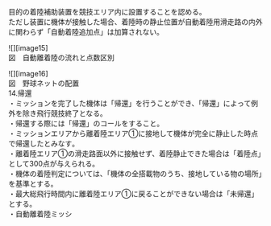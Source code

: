 目的の着陸補助装置を競技エリア内に設置することを認める。  
ただし装置に機体が接触した場合、着陸時の静止位置が自動着陸用滑走路の内外に関わらず「自動着陸追加点」は加算されない。

![][image15]  
図　自動離着陸の流れと点数区別

![][image16]  
図　野球ネットの配置  
14.帰還  
・ミッションを完了した機体は「帰還」を行うことができ、「帰還」によって例外を除き飛行競技終了となる。  
・帰還する際には「帰還」のコールをすること。  
・ミッションエリアから離着陸エリア①に接地して機体が完全に静止した時点で帰還したとみなす｡  
・離着陸エリア①の滑走路面以外に接触せず、着陸静止できた場合は「着陸点」として300点が与えられる｡  
・機体の着陸判定については、「機体の全搭載物のうち、接地している物の場所」を基準とする。  
・最大総飛行時間内に離着陸エリア①に戻ることができない場合は「未帰還」とする｡  
・自動離着陸ミッシ